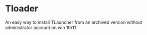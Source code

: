 # Tloader
An easy way to install TLauncher from an archived version without administrator account on win 10/11
